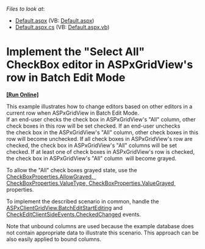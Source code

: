 <!-- default file list -->
*Files to look at*:

* [Default.aspx](./CS/Default.aspx) (VB: [Default.aspx](./VB/Default.aspx))
* [Default.aspx.cs](./CS/Default.aspx.cs) (VB: [Default.aspx.vb](./VB/Default.aspx.vb))
<!-- default file list end -->
# Implement the "Select All" CheckBox editor in ASPxGridView's row in Batch Edit Mode
<!-- run online -->
**[[Run Online]](https://codecentral.devexpress.com/t233012/)**
<!-- run online end -->


<p>This example illustrates how to change editors based on other editors in a current row when ASPxGridView in Batch Edit Mode. <br />If an end-user checks the check box in ASPxGridView's "All" column, other check boxes in this row will be set checked. If an end-user unchecks the check box in the ASPxGridView's "All" column, other check boxes in this row will become unchecked. If all check boxes in ASPxGridView's row are checked, the check box in ASPxGridView's "All" columns will be set checked. If at least one of check boxes in ASPxGridView's row is checked, the check box in ASPxGridView's "All" column  will become grayed.</p>
<p>To allow the "All" check boxes grayed state, use the <a href="https://documentation.devexpress.com/#AspNet/DevExpressWebCheckBoxProperties_AllowGrayedtopic">CheckBoxProperties.AllowGrayed,   </a><a href="https://documentation.devexpress.com/#AspNet/DevExpressWebCheckBoxProperties_ValueTypetopic">CheckBoxProperties.ValueType, </a><a href="https://documentation.devexpress.com/#AspNet/DevExpressWebCheckBoxProperties_ValueGrayedtopic">CheckBoxProperties.ValueGrayed</a><a href="https://documentation.devexpress.com/#AspNet/DevExpressWebCheckBoxProperties_ValueTypetopic"> </a> properties.</p>
<p>To implement the described scenario in common, handle the <a href="https://documentation.devexpress.com/#AspNet/DevExpressWebScriptsASPxClientGridView_BatchEditStartEditingtopic">ASPxClientGridView.BatchEditStartEditing</a> and <a href="https://documentation.devexpress.com/#AspNet/DevExpressWebCheckEditClientSideEvents_CheckedChangedtopic">CheckEditClientSideEvents.CheckedChanged</a> events.</p>
<p>Note that unbound columns are used because the example database does not contain appropriate data to illustrate this scenario. This approach can be also easily applied to bound columns.</p>

<br/>


